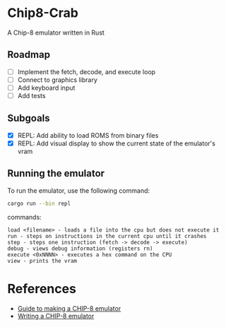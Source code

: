 # Chip8-Crab

A Chip-8 emulator written in Rust


## Roadmap

- [ ] Implement the fetch, decode, and execute loop 
- [ ] Connect to graphics library 
- [ ] Add keyboard input
- [ ] Add tests

## Subgoals

- [x] REPL: Add ability to load ROMS from binary files
- [x] REPL: Add visual display to show the current state of the emulator's vram

## Running the emulator

To run the emulator, use the following command:

```bash
cargo run --bin repl
```

commands:

```
load <filename> - loads a file into the cpu but does not execute it
run - steps on instructions in the current cpu until it crashes
step - steps one instruction (fetch -> decode -> execute)
debug - views debug information (registers rn)
execute <0xNNNN> - executes a hex command on the CPU 
view - prints the vram
```

# References

- [Guide to making a CHIP-8 emulator](https://tobiasvl.github.io/blog/write-a-chip-8-emulator/#display)
- [Writing a CHIP-8 emulator](https://austinmorlan.com/posts/chip8_emulator/)
